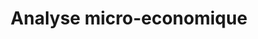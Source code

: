 ---
title: Analyse micro-economique
longTitle: 'Analyse micro-économique'
tags:
- gccommon
french:
- "[[Microeconomic analysis]]"
---